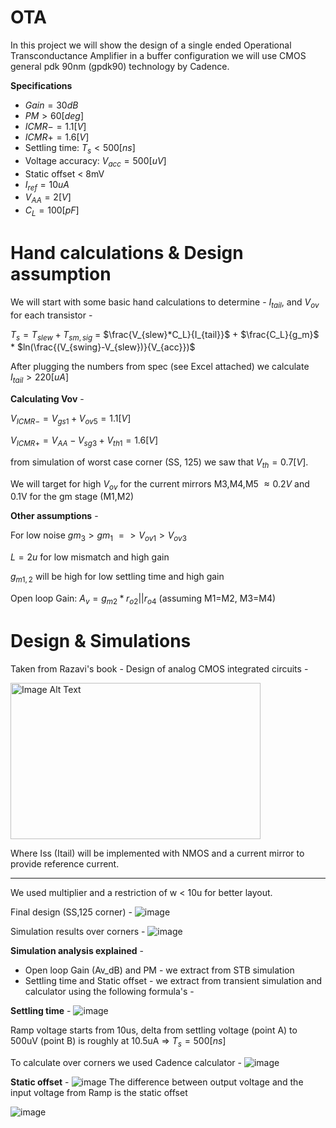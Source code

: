 # OTA
In this project we will show the design of a single ended Operational Transconductance Amplifier in a buffer configuration
we will use CMOS general pdk 90nm (gpdk90) technology by Cadence. 

**Specifications**
* $Gain = 30dB$
* $PM > 60 [deg]$
* $ICMR- = 1.1[V]$
* $ICMR+ = 1.6[V]$
* Settling time: $T_s < 500[ns]$
* Voltage accuracy: $V_{acc} = 500[uV]$
* Static offset < 8mV
* $I_{ref} = 10uA$
* $V_{AA} = 2[V]$
* $C_{L} = 100[pF]$

# Hand calculations & Design assumption
We will start with some basic hand calculations to determine - $I_{tail}$, and $V_{ov}$ for each transistor - 

$T_s = T_{slew} + T_{sm,sig}$ = $\frac{V_{slew}*C_L}{I_{tail}}$ + $\frac{C_L}{g_m}$ * $ln(\frac{(V_{swing}-V_{slew})}{V_{acc}})$

After plugging the numbers from spec (see Excel attached) we calculate $I_{tail} > 220[uA]$

**Calculating Vov** - 

$V_{ICMR-} = V_{gs1} + V_{ov5} = 1.1[V]$

$V_{ICMR+} = V_{AA} - V_{sg3} + V_{th1} = 1.6[V]$

from simulation of worst case corner (SS, 125) we saw that $V_{th} = 0.7[V]$. 

We will target for high $V_{ov}$ for the current mirrors M3,M4,M5 $\approx 0.2V$ and 0.1V for the gm stage (M1,M2)

**Other assumptions** - 

For low noise $gm_3 > gm_1$ $=>V_{ov1} > V_{ov3}$

$L = 2u$ for low mismatch and high gain

$g_{m1,2}$ will be high for low settling time and high gain

Open loop Gain: $A_v = g_{m2}*r_{o2}||r_{o4}$ (assuming M1=M2, M3=M4)

# Design & Simulations
Taken from Razavi's book - Design of analog CMOS integrated circuits - 

<img src="https://github.com/dsapir4422/5T_OTA/assets/87266625/dcd6fdf5-c6d9-4c4c-baa0-e622a7b912d2" align="middle" width="400" height="250"  alt="Image Alt Text" />

Where Iss (Itail) will be implemented with NMOS and a current mirror to provide reference current. 
*****************

We used multiplier and a restriction of w < 10u for better layout. 

Final design (SS,125 corner) - 
![image](https://github.com/dsapir4422/5T_OTA/assets/87266625/bd706f7f-8750-462d-b15e-d6b907f6cae7)

Simulation results over corners - 
![image](https://github.com/dsapir4422/5T_OTA/assets/87266625/9db7c461-2dd8-43d3-b2d5-f8a82b176954)

**Simulation analysis explained** - 
* Open loop Gain (Av_dB) and PM - we extract from STB simulation
* Settling time and Static offset - we extract from transient simulation and calculator using the following formula's -

**Settling time** -
![image](https://github.com/dsapir4422/5T_OTA/assets/87266625/eabc5f28-6e3f-47ba-abc7-e29ffbc1e3fd)

Ramp voltage starts from 10us, delta from settling voltage (point A) to 500uV (point B) is roughly at 10.5uA => $T_s = 500[ns]$

To calculate over corners we used Cadence calculator - 
![image](https://github.com/dsapir4422/5T_OTA/assets/87266625/0957061e-7735-47af-ab83-0c7e5cebfccf)

**Static offset** - 
![image](https://github.com/dsapir4422/5T_OTA/assets/87266625/b966c705-c4bf-4145-83b7-1bf9c8c45ccb)
The difference between output voltage and the input voltage from Ramp is the static offset

![image](https://github.com/dsapir4422/5T_OTA/assets/87266625/085b95ab-3a49-470a-bf5d-0582cc286dc9)
